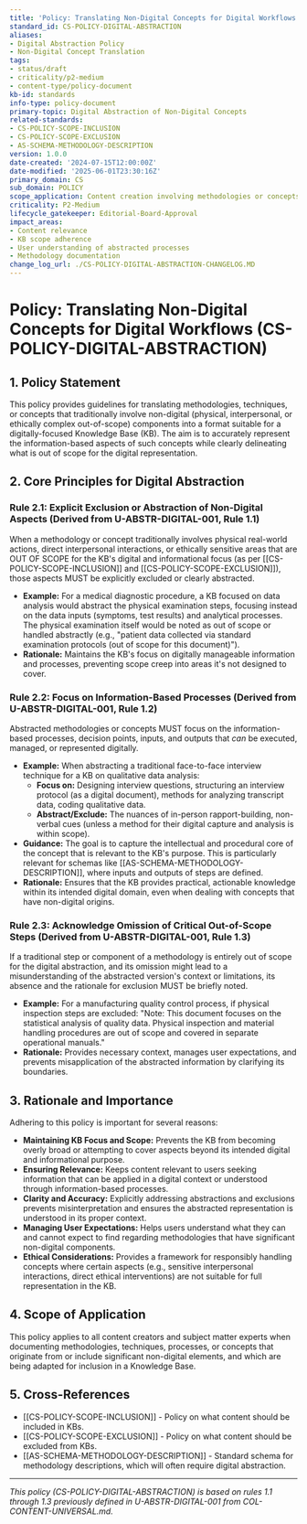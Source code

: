 ```yaml
---
title: 'Policy: Translating Non-Digital Concepts for Digital Workflows'
standard_id: CS-POLICY-DIGITAL-ABSTRACTION
aliases:
- Digital Abstraction Policy
- Non-Digital Concept Translation
tags:
- status/draft
- criticality/p2-medium
- content-type/policy-document
kb-id: standards
info-type: policy-document
primary-topic: Digital Abstraction of Non-Digital Concepts
related-standards:
- CS-POLICY-SCOPE-INCLUSION
- CS-POLICY-SCOPE-EXCLUSION
- AS-SCHEMA-METHODOLOGY-DESCRIPTION
version: 1.0.0
date-created: '2024-07-15T12:00:00Z'
date-modified: '2025-06-01T23:30:16Z'
primary_domain: CS
sub_domain: POLICY
scope_application: Content creation involving methodologies or concepts that have non-digital real-world components, ensuring appropriate abstraction for a digital knowledge base.
criticality: P2-Medium
lifecycle_gatekeeper: Editorial-Board-Approval
impact_areas:
- Content relevance
- KB scope adherence
- User understanding of abstracted processes
- Methodology documentation
change_log_url: ./CS-POLICY-DIGITAL-ABSTRACTION-CHANGELOG.MD
---
```


# Policy: Translating Non-Digital Concepts for Digital Workflows (CS-POLICY-DIGITAL-ABSTRACTION)

## 1. Policy Statement

This policy provides guidelines for translating methodologies, techniques, or concepts that traditionally involve non-digital (physical, interpersonal, or ethically complex out-of-scope) components into a format suitable for a digitally-focused Knowledge Base (KB). The aim is to accurately represent the information-based aspects of such concepts while clearly delineating what is out of scope for the digital representation.

## 2. Core Principles for Digital Abstraction

### Rule 2.1: Explicit Exclusion or Abstraction of Non-Digital Aspects (Derived from U-ABSTR-DIGITAL-001, Rule 1.1)
When a methodology or concept traditionally involves physical real-world actions, direct interpersonal interactions, or ethically sensitive areas that are OUT OF SCOPE for the KB's digital and informational focus (as per [[CS-POLICY-SCOPE-INCLUSION]] and [[CS-POLICY-SCOPE-EXCLUSION]]), those aspects MUST be explicitly excluded or clearly abstracted.
*   **Example:** For a medical diagnostic procedure, a KB focused on data analysis would abstract the physical examination steps, focusing instead on the data inputs (symptoms, test results) and analytical processes. The physical examination itself would be noted as out of scope or handled abstractly (e.g., "patient data collected via standard examination protocols (out of scope for this document)").
*   **Rationale:** Maintains the KB's focus on digitally manageable information and processes, preventing scope creep into areas it's not designed to cover.

### Rule 2.2: Focus on Information-Based Processes (Derived from U-ABSTR-DIGITAL-001, Rule 1.2)
Abstracted methodologies or concepts MUST focus on the information-based processes, decision points, inputs, and outputs that *can* be executed, managed, or represented digitally.
*   **Example:** When abstracting a traditional face-to-face interview technique for a KB on qualitative data analysis:
    *   **Focus on:** Designing interview questions, structuring an interview protocol (as a digital document), methods for analyzing transcript data, coding qualitative data.
    *   **Abstract/Exclude:** The nuances of in-person rapport-building, non-verbal cues (unless a method for their digital capture and analysis is within scope).
*   **Guidance:** The goal is to capture the intellectual and procedural core of the concept that is relevant to the KB's purpose. This is particularly relevant for schemas like [[AS-SCHEMA-METHODOLOGY-DESCRIPTION]], where inputs and outputs of steps are defined.
*   **Rationale:** Ensures that the KB provides practical, actionable knowledge within its intended digital domain, even when dealing with concepts that have non-digital origins.

### Rule 2.3: Acknowledge Omission of Critical Out-of-Scope Steps (Derived from U-ABSTR-DIGITAL-001, Rule 1.3)
If a traditional step or component of a methodology is entirely out of scope for the digital abstraction, and its omission might lead to a misunderstanding of the abstracted version's context or limitations, its absence and the rationale for exclusion MUST be briefly noted.
*   **Example:** For a manufacturing quality control process, if physical inspection steps are excluded: "Note: This document focuses on the statistical analysis of quality data. Physical inspection and material handling procedures are out of scope and covered in separate operational manuals."
*   **Rationale:** Provides necessary context, manages user expectations, and prevents misapplication of the abstracted information by clarifying its boundaries.

## 3. Rationale and Importance

Adhering to this policy is important for several reasons:

*   **Maintaining KB Focus and Scope:** Prevents the KB from becoming overly broad or attempting to cover aspects beyond its intended digital and informational purpose.
*   **Ensuring Relevance:** Keeps content relevant to users seeking information that can be applied in a digital context or understood through information-based processes.
*   **Clarity and Accuracy:** Explicitly addressing abstractions and exclusions prevents misinterpretation and ensures the abstracted representation is understood in its proper context.
*   **Managing User Expectations:** Helps users understand what they can and cannot expect to find regarding methodologies that have significant non-digital components.
*   **Ethical Considerations:** Provides a framework for responsibly handling concepts where certain aspects (e.g., sensitive interpersonal interactions, direct ethical interventions) are not suitable for full representation in the KB.

## 4. Scope of Application

This policy applies to all content creators and subject matter experts when documenting methodologies, techniques, processes, or concepts that originate from or include significant non-digital elements, and which are being adapted for inclusion in a Knowledge Base.

## 5. Cross-References
- [[CS-POLICY-SCOPE-INCLUSION]] - Policy on what content should be included in KBs.
- [[CS-POLICY-SCOPE-EXCLUSION]] - Policy on what content should be excluded from KBs.
- [[AS-SCHEMA-METHODOLOGY-DESCRIPTION]] - Standard schema for methodology descriptions, which will often require digital abstraction.

---
*This policy (CS-POLICY-DIGITAL-ABSTRACTION) is based on rules 1.1 through 1.3 previously defined in U-ABSTR-DIGITAL-001 from COL-CONTENT-UNIVERSAL.md.*
